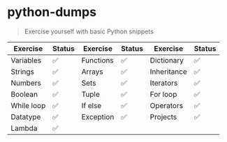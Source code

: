 # python-dumps
> Exercise yourself with basic Python snippets

| Exercise       | Status             | Exercise       | Status             | Exercise       | Status             |
| -------------- | ---------          | -------------- | ---------          | -------------- | ---------          |
| Variables      | :white_check_mark: | Functions      | :white_check_mark: | Dictionary     | :white_check_mark: |
| Strings        | :white_check_mark: | Arrays         | :white_check_mark: | Inheritance    | :white_check_mark: |
| Numbers        | :white_check_mark: | Sets           | :white_check_mark: | Iterators      | :white_check_mark: |
| Boolean        | :white_check_mark: | Tuple          | :white_check_mark: | For loop       | :white_check_mark: |
| While loop     | :white_check_mark: | If else        | :white_check_mark: | Operators      | :white_check_mark: |
| Datatype       | :white_check_mark: | Exception      | :white_check_mark: | Projects       | :white_check_mark: |
| Lambda         | :white_check_mark: |
